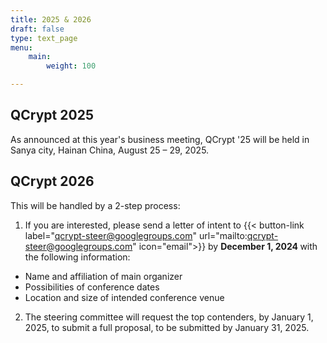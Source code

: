 ```yaml
---
title: 2025 & 2026
draft: false
type: text_page
menu:
    main:
        weight: 100

---
```


## QCrypt 2025

As announced at this year's business meeting, QCrypt '25 will be held in Sanya city, Hainan China, August 25 – 29, 2025.

## QCrypt 2026

This will be handled by a 2-step process:
1. If you are interested, please send a letter of intent to
{{< button-link label="qcrypt-steer@googlegroups.com" url="mailto:qcrypt-steer@googlegroups.com" icon="email">}} by <strong> December 1, 2024 </strong>  with the following information:
- Name and affiliation of main organizer
- Possibilities of conference dates
- Location and size of intended conference venue
2. The steering committee will request the top contenders, by January 1, 2025, to submit a full proposal, to be submitted by January 31, 2025.

